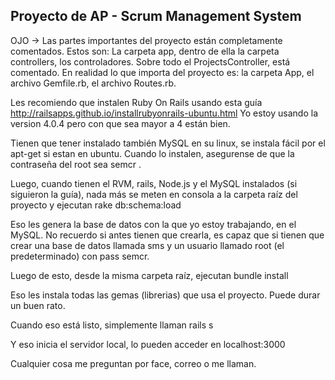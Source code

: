 Proyecto de AP - Scrum Management System
---------------------------

OJO -> Las partes importantes del proyecto están completamente comentados. Estos son:
  La carpeta app, dentro de ella la carpeta controllers, los controladores. Sobre todo el ProjectsController, está comentado.
  En realidad lo que importa del proyecto es: la carpeta App, el archivo Gemfile.rb, el archivo Routes.rb.

Les recomiendo que instalen Ruby On Rails usando esta guía http://railsapps.github.io/installrubyonrails-ubuntu.html
Yo estoy usando la version 4.0.4 pero con que sea mayor a 4 están bien.

Tienen que tener instalado también MySQL en su linux, se instala fácil por el apt-get si estan en ubuntu. Cuando lo instalen, asegurense de que la contraseña del root sea semcr .

Luego, cuando tienen el RVM, rails, Node.js y el MySQL instalados (si siguieron la guía), nada más se meten en consola a la carpeta raíz del proyecto y ejecutan
  rake db:schema:load
  
Eso les genera la base de datos con la que yo estoy trabajando, en el MySQL. No recuerdo si antes tienen que crearla, es capaz que si tienen que crear una base de datos llamada sms y un usuario llamado root (el predeterminado) con pass semcr.

Luego de esto, desde la misma carpeta raíz, ejecutan
  bundle install
  
Eso les instala todas las gemas (librerias) que usa el proyecto. Puede durar un buen rato.

Cuando eso está listo, simplemente llaman
  rails s
  
Y eso inicia el servidor local, lo pueden acceder en localhost:3000

Cualquier cosa me preguntan por face, correo o me llaman.

